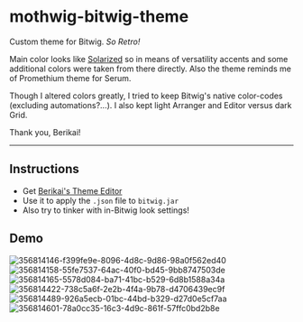 # mothwig-bitwig-theme

Custom theme for Bitwig. *So Retro!*

Main color looks like [Solarized](https://github.com/altercation/solarized) so in means of versatility accents and some additional colors were taken from there directly.
Also the theme reminds me of Promethium theme for Serum.

Though I altered colors greatly, I tried to keep Bitwig's native color-codes (excluding automations?...).
I also kept light Arranger and Editor versus dark Grid.

Thank you, Berikai!

---

## Instructions

- Get [Berikai's Theme Editor](https://github.com/Berikai/bitwig-theme-editor)
- Use it to apply the `.json` file to `bitwig.jar`
- Also try to tinker with in-Bitwig look settings!

## Demo

![356814146-f399fe9e-8096-4d8c-9d86-98a0f562ed40](https://github.com/user-attachments/assets/7c016499-d103-4fb5-a786-31b878e13596)
![356814158-55fe7537-64ac-40f0-bd45-9bb8747503de](https://github.com/user-attachments/assets/fac8fdfb-2899-4492-a9ce-71f917a95cf5)
![356814165-5578d084-ba71-41bc-b529-6d8b1588a34a](https://github.com/user-attachments/assets/aebe850e-b34d-45dd-ab09-b6291c0e67d1)
![356814422-738c5a6f-2e2b-4f4a-9b78-d4706439ec9f](https://github.com/user-attachments/assets/96af7a5a-f825-4545-93b5-f55b91930177)
![356814489-926a5ecb-01bc-44bd-b329-d27d0e5cf7aa](https://github.com/user-attachments/assets/c916a05e-21a3-4d68-9e34-10a3c0586aa4)
![356814601-78a0cc35-16c3-4d9c-861f-57ffc0bd2b8e](https://github.com/user-attachments/assets/2348f5fb-e25a-42e8-9fd4-37cbc656a97e)
